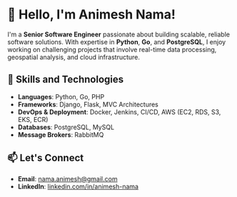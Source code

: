 # 👋 Hello, I'm Animesh Nama!

I'm a **Senior Software Engineer** passionate about building scalable, reliable software solutions. With expertise in **Python**, **Go**, and **PostgreSQL**, I enjoy working on challenging projects that involve real-time data processing, geospatial analysis, and cloud infrastructure.

## 🚀 Skills and Technologies

- **Languages**: Python, Go, PHP
- **Frameworks**: Django, Flask, MVC Architectures
- **DevOps & Deployment**: Docker, Jenkins, CI/CD, AWS (EC2, RDS, S3, EKS, ECR)
- **Databases**: PostgreSQL, MySQL
- **Message Brokers**: RabbitMQ

## 📫 Let's Connect

- **Email**: nama.animesh@gmail.com
- **LinkedIn**: [linkedin.com/in/animesh-nama](https://www.linkedin.com/in/animesh-nama/)

<!--
# Saving the content to a README.md file
readme_path = "/mnt/data/README.md"
with open(readme_path, "w") as file:
    file.write(readme_content)

readme_path
## 📈 Stats

![Animesh's GitHub Stats](https://github-readme-stats.vercel.app/api?username=your-github-username&show_icons=true&theme=dark)

<!--
**Animesh-na/Animesh-na** is a ✨ _special_ ✨ repository because its `README.md` (this file) appears on your GitHub profile.

Here are some ideas to get you started:

- 🔭 I’m currently working on ...
- 🌱 I’m currently learning ...
- 👯 I’m looking to collaborate on ...
- 🤔 I’m looking for help with ...
- 💬 Ask me about ...
- 📫 How to reach me: ...
- 😄 Pronouns: ...
- ⚡ Fun fact: ...
-->

